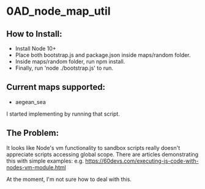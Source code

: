 # 0AD_node_map_util

## How to Install:

- Install Node 10+
- Place both bootstrap.js and package.json inside maps/random folder.
- Inside maps/random folder, run npm install.
- Finally, run 'node ./bootstrap.js' to run.

## Current maps supported:

- aegean_sea

I started implementing by running that script.

## The Problem:

It looks like Node's vm functionality to sandbox scripts really doesn't
appreciate scripts accessing global scope. There are articles demonstrating
this with simple examples: e.g. https://60devs.com/executing-js-code-with-nodes-vm-module.html

At the moment, I'm not sure how to deal with this.
